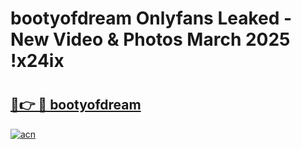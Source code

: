 # bootyofdream Onlyfans Leaked - New Video & Photos March 2025 !x24ix

# <h2><a href="https://6r61m4.iuczelnia.edu.pl?title=bootyofdream&ref=x24ix">🔗👉 🔴 bootyofdream</a></h2>

[![acn](https://github.com/user-attachments/assets/0f9c940e-d8b0-45ae-aac7-cd30a18b3e1c)](https://6r61m4.iuczelnia.edu.pl?title=bootyofdream&ref=x24ix)

